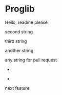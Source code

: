 # Proglib
Hello, readme please

second string

third string

another string

any string for pull request

+

-

next feature
